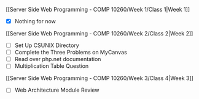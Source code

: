 [[Server Side Web Programming - COMP 10260/Week 1/Class 1|Week 1]]

- [x] Nothing for now

[[Server Side Web Programming - COMP 10260/Week 2/Class 2|Week 2]]

- [ ] Set Up CSUNIX Directory
- [ ] Complete the Three Problems on MyCanvas
- [ ] Read over php.net documentation
- [ ] Multiplication Table Question

[[Server Side Web Programming - COMP 10260/Week 3/Class 4|Week 3]]

- [ ] Web Architecture Module Review